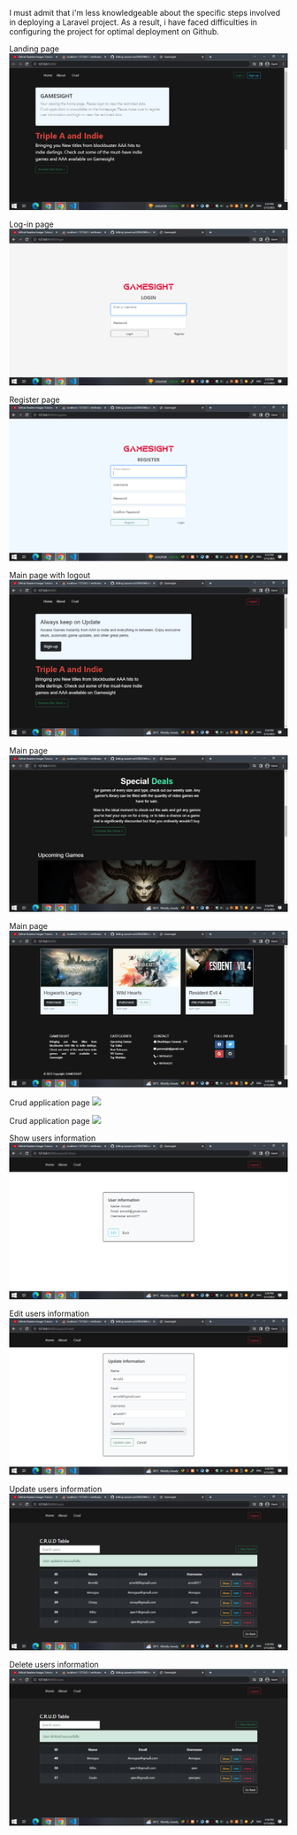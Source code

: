 I must admit that i'm less knowledgeable about the specific steps involved in deploying a Laravel project.
As a result, i have faced difficulties in configuring the project for optimal deployment on Github.

Landing page
![](public/images/landing.png)

Log-in page
![](public/images/login.png)

Register page
![](public/images/register.png)

Main page with logout 
![](public/images/main.png)

Main page
![](public/images/main2.png)

Main page
![](public/images/main3.png)

Crud application page
![](public/images/crud.png)

Crud application page
![](public/images/crud2.png)

Show users information
![](public/images/show.png)

Edit users information
![](public/images/edit.png)

Update users information
![](public/images/update.png)

Delete users information
![](public/images/delete.png)
